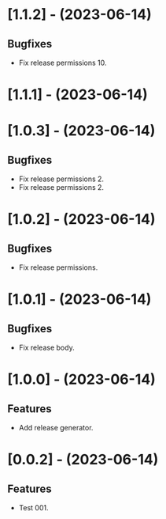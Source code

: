 
[//]: # (s-1.1.2)

# [1.1.2] - (2023-06-14)

## Bugfixes
* Fix release permissions 10.

[//]: # (e-1.1.2)


[//]: # (s-1.1.1)

# [1.1.1] - (2023-06-14)

[//]: # (e-1.1.1)


[//]: # (s-1.0.3)

# [1.0.3] - (2023-06-14)

## Bugfixes
* Fix release permissions 2.
* Fix release permissions 2.

[//]: # (e-1.0.3)


[//]: # (s-1.0.2)

# [1.0.2] - (2023-06-14)

## Bugfixes
* Fix release permissions.

[//]: # (e-1.0.2)


[//]: # (s-1.0.1)

# [1.0.1] - (2023-06-14)

## Bugfixes
* Fix release body.

[//]: # (e-1.0.1)


[//]: # (s-1.0.0)

# [1.0.0] - (2023-06-14)

## Features
* Add release generator.

[//]: # (e-1.0.0)


[//]: # (s-0.0.2)

# [0.0.2] - (2023-06-14)

## Features
* Test 001.

[//]: # (e-0.0.2)

